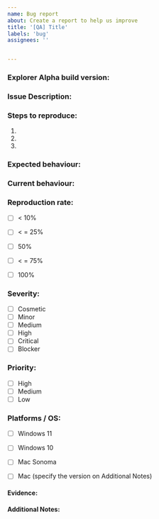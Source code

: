 ```yaml
---
name: Bug report
about: Create a report to help us improve
title: '[QA] Title'
labels: 'bug'
assignees: ''


---
```


### **Explorer Alpha build version:**

### **Issue Description:**
<!-- Short description of the observed issue -->

### **Steps to reproduce:**

  1.
  2.
  3.

### **Expected behaviour:**


### **Current behaviour:**


### **Reproduction rate:**
- [ ] < 10%
- [ ]  < = 25%
- [ ]  50%
- [ ]  < = 75%
- [ ]  100%


### **Severity:**
<!-- Cosmetic, Minor, Medium, High, Critical, Blocker -->
- [ ] Cosmetic
- [ ] Minor
- [ ] Medium
- [ ] High
- [ ] Critical
- [ ] Blocker

### **Priority:**
- [ ] High
- [ ] Medium
- [ ] Low

### **Platforms / OS:**
- [ ] Windows 11
- [ ] Windows 10
- [ ] Mac Sonoma
- [ ] Mac (specify the version on Additional Notes)


#### **Evidence:**

#### **Additional Notes:**
<!-- If the test is made on Mac, specify if the chip is M1 or Intel -->


